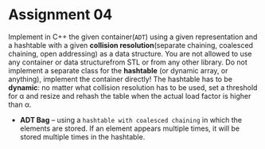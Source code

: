 # Assignment 04
Implement in C++ the given container(`ADT`) using a given representation and a hashtable with a given  **collision  resolution**(separate  chaining,  coalesced  chaining,  open  addressing) as  a  data  structure. You are not allowed to use any container or data structurefrom STL or from any other library. Do not implement a separate class for the **hashtable** (or dynamic array, or anything), implement the container directly! The  hashtable  has  to  be  **dynamic**:  no  matter  what  collision  resolution  has to  be  used,  set  a threshold for α and resize and rehash the table when the actual load factor is higher than α.
- **ADT Bag** – using a `hashtable with coalesced chaining` in which the elements are stored. If an element appears multiple times, it will be stored multiple times in the hashtable.
